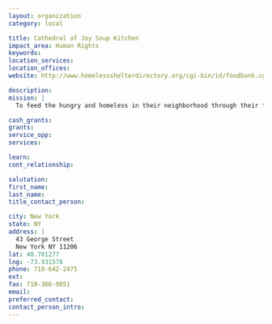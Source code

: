 ```yaml
---
layout: organization
category: local

title: Cathedral of Joy Soup Kitchen
impact_area: Human Rights
keywords: 
location_services: 
location_offices: 
website: http://www.homelessshelterdirectory.org/cgi-bin/id/foodbank.cgi?foodbank=3954

description: 
mission: |
  To feed the hungry and homeless in their neighborhood through their food pantry and soup kitchen.

cash_grants: 
grants: 
service_opp: 
services: 

learn: 
cont_relationship: 

salutation: 
first_name: 
last_name: 
title_contact_person: 

city: New York
state: NY
address: |
  43 George Street  
  New York NY 11206
lat: 40.701277
lng: -73.931578
phone: 718-642-2475
ext: 
fax: 718-366-9851
email: 
preferred_contact: 
contact_person_intro: 
---
```

